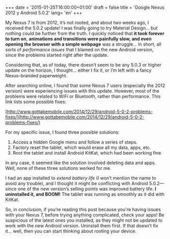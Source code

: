 +++
date = '2015-01-25T16:00:00+01:00'
draft = false
title = 'Google Nexus 2012 y Android 5.0.2'
lang=  'en'
+++

My Nexus 7 is from 2012, it’s not rooted, and about two weeks ago, I received the 5.0.2 update! I was finally going to try Material Design… but nothing could be further from the truth. I quickly noticed that **it took forever to turn on**, **animations and transitions were painfully slow, and even opening the browser with a simple webpage** was a struggle… In short, all sorts of *performance issues* that I blamed on the new Android version, since the problems started right after the update.

Considering that, as of today, there doesn’t seem to be any 5.0.3 or higher update on the horizon, I thought… either I fix it, or I’m left with a fancy Nexus-branded paperweight.

After searching online, I found that some Nexus 7 users (especially the 2012 version) were experiencing issues with this update. However, most of the problems were related to WiFi or Bluetooth, rather than performance. This link lists some possible fixes:

[http://www.gottabemobile.com/2014/12/29/android-5-0-2-problems-fixes/](http://www.gottabemobile.com/2014/12/29/android-5-0-2-problems-fixes/)

For my specific issue, I found three possible solutions:

1. Access a hidden Google menu and follow a series of steps.
2. Factory reset the tablet, which would erase all my data, apps, etc.
3. Root the tablet and install Android KitKat, which had been working fine.

In any case, it seemed like the solution involved deleting data and apps. Well, none of these three solutions worked for me.

I had an app installed to *extend battery life* (I won’t mention the name to avoid any trouble), and I thought it might be conflicting with Android 5.0.2—since one of the new version’s selling points was improved battery life. **I uninstalled it, and BOOM!** The tablet was running as smoothly as it did with KitKat.

So, in conclusion, if you’re reading this post because you're having issues with your Nexus 7, before trying anything complicated, check your apps! Be suspicious of the latest ones you installed, as they might not be updated to work with the new Android version. Uninstall them first. If that doesn’t fix it… well, then you can start thinking about rooting your device.